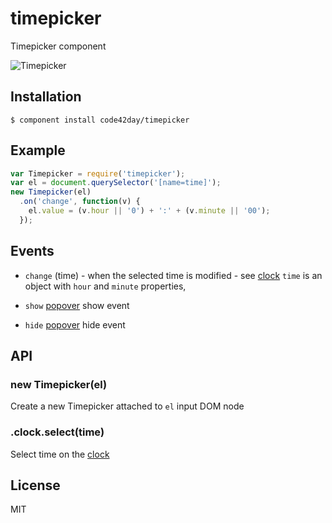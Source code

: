 
# timepicker

  Timepicker component

  ![Timepicker](https://gist.github.com/pirxpilot/5011178/raw/9a02c67f55d648cfd65f73d8ff9be81675b79d07/timepicker-preview.png)

## Installation

    $ component install code42day/timepicker

## Example

```js
var Timepicker = require('timepicker');
var el = document.querySelector('[name=time]');
new Timepicker(el)
  .on('change', function(v) {
    el.value = (v.hour || '0') + ':' + (v.minute || '00');
  });
```

## Events

  - `change` (time) - when the selected time is modified - see [clock]
  	`time` is an object with `hour` and `minute` properties,

  - `show` [popover] show event
  - `hide` [popover] hide event

## API

### new Timepicker(el)

Create a new Timepicker attached to `el` input DOM node

### .clock.select(time)

Select time on the [clock]

## License

  MIT


[popover]: https://github.com/component/popover
[clock]: https://github.com/code42day/clock